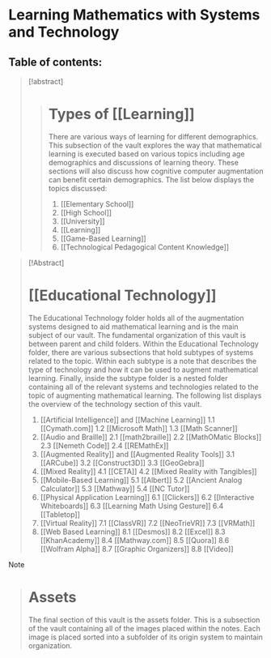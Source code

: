 # Learning Mathematics with Systems and Technology

## Table of contents:

> [!abstract] 
> > # Types of [[Learning]]
> > There are various ways of learning for different demographics. This subsection of the vault explores the way that mathematical learning is executed based on various topics including age demographics and discussions of learning theory. These sections will also discuss how cognitive computer augmentation can benefit certain demographics. The list below displays the topics discussed:
> > 1. [[Elementary School]]
> > 2. [[High School]]
> > 3. [[University]]
> > 4. [[Learning]]
> > 5. [[Game-Based Learning]]
> > 6. [[Technological Pedagogical Content Knowledge]]

> [!Abstract] 
> # [[Educational Technology]]
> The Educational Technology folder holds all of the augmentation systems designed to aid mathematical learning and is the main subject of our vault.  The fundamental organization of this vault is between parent and child folders.  Within the Educational Technology folder, there are various subsections that hold subtypes of systems related to the topic.  Within each subtype is a note that describes the type of technology and how it can be used to augment mathematical learning.  Finally, inside the subtype folder is a nested folder containing all of the relevant systems and technologies related to the topic of augmenting mathematical learning.  The following list displays the overview of the technology section of this vault.
> 1. [[Artificial Intelligence]] and [[Machine Learning]]
> 	1.1 [[Cymath.com]]
> 	1.2 [[Microsoft Math]]
> 	1.3 [[Math Scanner]] 
> 2. [[Audio and Braille]]
> 	2.1 [[math2braille]] 
> 	2.2 [[MathOMatic Blocks]]
> 	2.3 [[Nemeth Code]]
> 	2.4 [[REMathEx]]
> 3.  [[Augmented Reality]] and [[Augmented Reality Tools]]
> 	3.1 [[ARCube]]
> 	3.2 [[Construct3D]]
> 	3.3 [[GeoGebra]]
> 4. [[Mixed Reality]]
> 	4.1 [[CETA]]
> 	4.2 [[Mixed Reality with Tangibles]]
> 5. [[Mobile-Based Learning]]
> 	5.1 [[Albert]]
> 	5.2 [[Ancient Analog Calculator]]
> 	5.3 [[Mathway]]
> 	5.4 [[NC Tutor]]
> 6. [[Physical Application Learning]]
> 	6.1 [[Clickers]] 
> 	6.2 [[Interactive Whiteboards]]
> 	6.3 [[Learning Math Using Gesture]]
> 	6.4 [[Tabletop]]
> 7. [[Virtual Reality]]
> 	7.1 [[ClassVR]]
> 	7.2 [[NeoTrieVR]]
> 	7.3 [[VRMath]]
> 8. [[Web Based Learning]]
> 	8.1 [[Desmos]]
> 	8.2 [[Excel]]
> 	8.3 [[KhanAcademy]]
> 	8.4 [[Mathway.com]]
> 	8.5 [[Quora]]
> 	8.6 [[Wolfram Alpha]]
> 	8.7 [[Graphic Organizers]]
> 	8.8 [[Video]]

> [!note] 
> > # Assets
> > The final section of this vault is the assets folder.  This is a subsection of the vault containing all of the images placed within the notes.  Each image is placed sorted into a subfolder of its origin system to maintain organization.